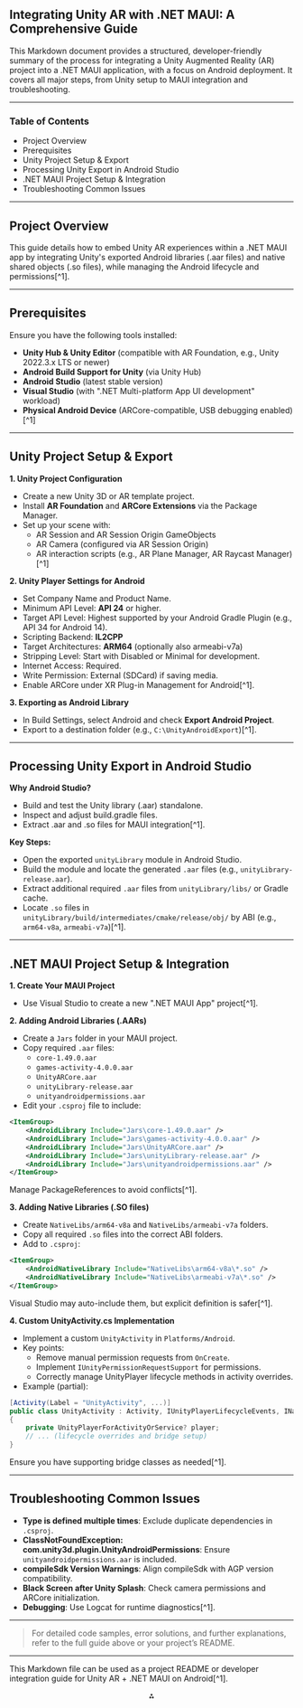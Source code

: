 ## Integrating Unity AR with .NET MAUI: A Comprehensive Guide

This Markdown document provides a structured, developer-friendly summary of the process for integrating a Unity Augmented Reality (AR) project into a .NET MAUI application, with a focus on Android deployment. It covers all major steps, from Unity setup to MAUI integration and troubleshooting.

---

### Table of Contents

- Project Overview
- Prerequisites
- Unity Project Setup \& Export
- Processing Unity Export in Android Studio
- .NET MAUI Project Setup \& Integration
- Troubleshooting Common Issues

---

## Project Overview

This guide details how to embed Unity AR experiences within a .NET MAUI app by integrating Unity's exported Android libraries (.aar files) and native shared objects (.so files), while managing the Android lifecycle and permissions[^1].

---

## Prerequisites

Ensure you have the following tools installed:

- **Unity Hub \& Unity Editor** (compatible with AR Foundation, e.g., Unity 2022.3.x LTS or newer)
- **Android Build Support for Unity** (via Unity Hub)
- **Android Studio** (latest stable version)
- **Visual Studio** (with ".NET Multi-platform App UI development" workload)
- **Physical Android Device** (ARCore-compatible, USB debugging enabled)[^1]

---

## Unity Project Setup \& Export

**1. Unity Project Configuration**

- Create a new Unity 3D or AR template project.
- Install **AR Foundation** and **ARCore Extensions** via the Package Manager.
- Set up your scene with:
    - AR Session and AR Session Origin GameObjects
    - AR Camera (configured via AR Session Origin)
    - AR interaction scripts (e.g., AR Plane Manager, AR Raycast Manager)[^1]

**2. Unity Player Settings for Android**

- Set Company Name and Product Name.
- Minimum API Level: **API 24** or higher.
- Target API Level: Highest supported by your Android Gradle Plugin (e.g., API 34 for Android 14).
- Scripting Backend: **IL2CPP**
- Target Architectures: **ARM64** (optionally also armeabi-v7a)
- Stripping Level: Start with Disabled or Minimal for development.
- Internet Access: Required.
- Write Permission: External (SDCard) if saving media.
- Enable ARCore under XR Plug-in Management for Android[^1].

**3. Exporting as Android Library**

- In Build Settings, select Android and check **Export Android Project**.
- Export to a destination folder (e.g., `C:\UnityAndroidExport`)[^1].

---

## Processing Unity Export in Android Studio

**Why Android Studio?**

- Build and test the Unity library (.aar) standalone.
- Inspect and adjust build.gradle files.
- Extract .aar and .so files for MAUI integration[^1].

**Key Steps:**

- Open the exported `unityLibrary` module in Android Studio.
- Build the module and locate the generated `.aar` files (e.g., `unityLibrary-release.aar`).
- Extract additional required `.aar` files from `unityLibrary/libs/` or Gradle cache.
- Locate `.so` files in `unityLibrary/build/intermediates/cmake/release/obj/` by ABI (e.g., `arm64-v8a`, `armeabi-v7a`)[^1].

---

## .NET MAUI Project Setup \& Integration

**1. Create Your MAUI Project**

- Use Visual Studio to create a new ".NET MAUI App" project[^1].

**2. Adding Android Libraries (.AARs)**

- Create a `Jars` folder in your MAUI project.
- Copy required `.aar` files:
    - `core-1.49.0.aar`
    - `games-activity-4.0.0.aar`
    - `UnityARCore.aar`
    - `unityLibrary-release.aar`
    - `unityandroidpermissions.aar`
- Edit your `.csproj` file to include:

```xml
<ItemGroup>
    <AndroidLibrary Include="Jars\core-1.49.0.aar" />
    <AndroidLibrary Include="Jars\games-activity-4.0.0.aar" />
    <AndroidLibrary Include="Jars\UnityARCore.aar" />
    <AndroidLibrary Include="Jars\unityLibrary-release.aar" />
    <AndroidLibrary Include="Jars\unityandroidpermissions.aar" />
</ItemGroup>
```

Manage PackageReferences to avoid conflicts[^1].

**3. Adding Native Libraries (.SO files)**

- Create `NativeLibs/arm64-v8a` and `NativeLibs/armeabi-v7a` folders.
- Copy all required `.so` files into the correct ABI folders.
- Add to `.csproj`:

```xml
<ItemGroup>
    <AndroidNativeLibrary Include="NativeLibs\arm64-v8a\*.so" />
    <AndroidNativeLibrary Include="NativeLibs\armeabi-v7a\*.so" />
</ItemGroup>
```

Visual Studio may auto-include them, but explicit definition is safer[^1].

**4. Custom UnityActivity.cs Implementation**

- Implement a custom `UnityActivity` in `Platforms/Android`.
- Key points:
    - Remove manual permission requests from `OnCreate`.
    - Implement `IUnityPermissionRequestSupport` for permissions.
    - Correctly manage UnityPlayer lifecycle methods in activity overrides.
- Example (partial):

```csharp
[Activity(Label = "UnityActivity", ...)]
public class UnityActivity : Activity, IUnityPlayerLifecycleEvents, INativeUnityBridge, IUnityPermissionRequestSupport
{
    private UnityPlayerForActivityOrService? player;
    // ... (lifecycle overrides and bridge setup)
}
```

Ensure you have supporting bridge classes as needed[^1].

---

## Troubleshooting Common Issues

- **Type is defined multiple times**: Exclude duplicate dependencies in `.csproj`.
- **ClassNotFoundException: com.unity3d.plugin.UnityAndroidPermissions**: Ensure `unityandroidpermissions.aar` is included.
- **compileSdk Version Warnings**: Align compileSdk with AGP version compatibility.
- **Black Screen after Unity Splash**: Check camera permissions and ARCore initialization.
- **Debugging**: Use Logcat for runtime diagnostics[^1].

---

> For detailed code samples, error solutions, and further explanations, refer to the full guide above or your project’s README.

---

This Markdown file can be used as a project README or developer integration guide for Unity AR + .NET MAUI on Android[^1].

<div style="text-align: center">⁂</div>
